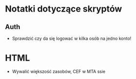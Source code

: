 # Notatki dotyczące skryptów

## Auth
- Sprawdzić czy da się logować w kilka osób na jedno konto!

# HTML
- Wywalić większość zasobów, CEF w MTA ssie